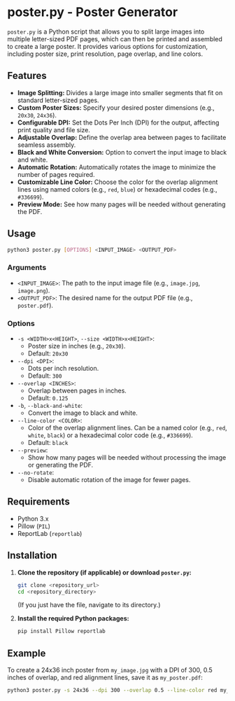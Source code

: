# poster.py - Poster Generator

`poster.py` is a Python script that allows you to split large images into multiple letter-sized PDF pages, which can then be printed and assembled to create a large poster. It provides various options for customization, including poster size, print resolution, page overlap, and line colors.

## Features

*   **Image Splitting:** Divides a large image into smaller segments that fit on standard letter-sized pages.
*   **Custom Poster Sizes:** Specify your desired poster dimensions (e.g., `20x30`, `24x36`).
*   **Configurable DPI:** Set the Dots Per Inch (DPI) for the output, affecting print quality and file size.
*   **Adjustable Overlap:** Define the overlap area between pages to facilitate seamless assembly.
*   **Black and White Conversion:** Option to convert the input image to black and white.
*   **Automatic Rotation:** Automatically rotates the image to minimize the number of pages required.
*   **Customizable Line Color:** Choose the color for the overlap alignment lines using named colors (e.g., `red`, `blue`) or hexadecimal codes (e.g., `#336699`).
*   **Preview Mode:** See how many pages will be needed without generating the PDF.

## Usage

```bash
python3 poster.py [OPTIONS] <INPUT_IMAGE> <OUTPUT_PDF>
```

### Arguments

*   `<INPUT_IMAGE>`: The path to the input image file (e.g., `image.jpg`, `image.png`).
*   `<OUTPUT_PDF>`: The desired name for the output PDF file (e.g., `poster.pdf`).

### Options

*   `-s <WIDTH>x<HEIGHT>`, `--size <WIDTH>x<HEIGHT>`:
    *   Poster size in inches (e.g., `20x30`).
    *   Default: `20x30`
*   `--dpi <DPI>`:
    *   Dots per inch resolution.
    *   Default: `300`
*   `--overlap <INCHES>`:
    *   Overlap between pages in inches.
    *   Default: `0.125`
*   `-b`, `--black-and-white`:
    *   Convert the image to black and white.
*   `--line-color <COLOR>`:
    *   Color of the overlap alignment lines. Can be a named color (e.g., `red`, `white`, `black`) or a hexadecimal color code (e.g., `#336699`).
    *   Default: `black`
*   `--preview`:
    *   Show how many pages will be needed without processing the image or generating the PDF.
*   `--no-rotate`:
    *   Disable automatic rotation of the image for fewer pages.

## Requirements

*   Python 3.x
*   Pillow (`PIL`)
*   ReportLab (`reportlab`)

## Installation

1.  **Clone the repository (if applicable) or download `poster.py`:**
    ```bash
    git clone <repository_url>
    cd <repository_directory>
    ```
    (If you just have the file, navigate to its directory.)

2.  **Install the required Python packages:**
    ```bash
    pip install Pillow reportlab
    ```

## Example

To create a 24x36 inch poster from `my_image.jpg` with a DPI of 300, 0.5 inches of overlap, and red alignment lines, save it as `my_poster.pdf`:

```bash
python3 poster.py -s 24x36 --dpi 300 --overlap 0.5 --line-color red my_image.jpg my_poster.pdf
```